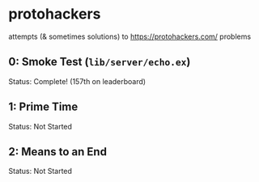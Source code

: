 # protohackers

attempts (& sometimes solutions) to https://protohackers.com/ problems

## 0: Smoke Test (`lib/server/echo.ex`)

Status: Complete! (157th on leaderboard)

## 1: Prime Time

Status: Not Started

## 2: Means to an End

Status: Not Started
